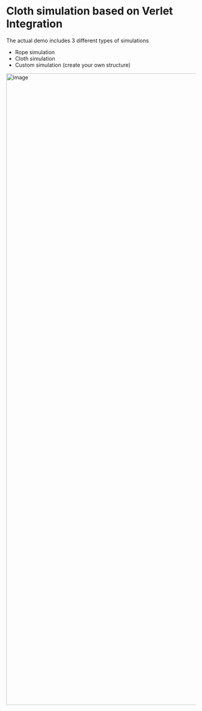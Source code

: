 # Cloth simulation based on Verlet Integration

The actual demo includes 3 different types of simulations
* Rope simulation
* Cloth simulation
* Custom simulation (create your own structure)

<img width="1680" alt="image" src="https://github.com/user-attachments/assets/e0a6c9c7-c033-45f7-884d-bd17f0d7d2e0">
